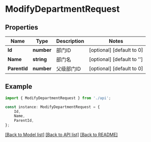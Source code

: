 # ModifyDepartmentRequest


## Properties

Name | Type | Description | Notes
------------ | ------------- | ------------- | -------------
**Id** | **number** | 部门ID | [optional] [default to 0]
**Name** | **string** | 部门名 | [optional] [default to '']
**ParentId** | **number** | 父级部门ID | [optional] [default to 0]

## Example

```typescript
import { ModifyDepartmentRequest } from './api';

const instance: ModifyDepartmentRequest = {
    Id,
    Name,
    ParentId,
};
```

[[Back to Model list]](../README.md#documentation-for-models) [[Back to API list]](../README.md#documentation-for-api-endpoints) [[Back to README]](../README.md)
